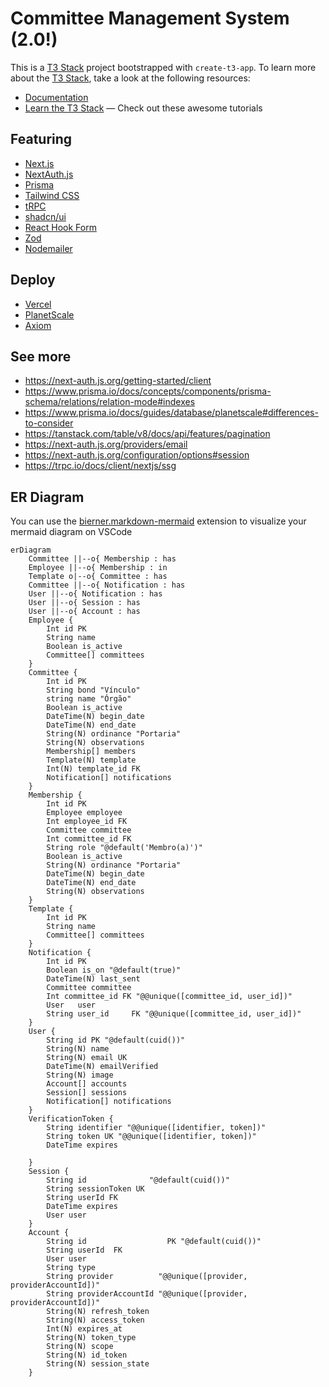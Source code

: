 # Committee Management System (2.0!)

This is a [T3 Stack](https://create.t3.gg/) project bootstrapped with `create-t3-app`.
To learn more about the [T3 Stack](https://create.t3.gg/), take a look at the following resources:

- [Documentation](https://create.t3.gg/)
- [Learn the T3 Stack](https://create.t3.gg/en/faq#what-learning-resources-are-currently-available) — Check out these awesome tutorials

## Featuring

- [Next.js](https://nextjs.org)
- [NextAuth.js](https://next-auth.js.org)
- [Prisma](https://prisma.io)
- [Tailwind CSS](https://tailwindcss.com)
- [tRPC](https://trpc.io)
- [shadcn/ui](https://ui.shadcn.com/)
- [React Hook Form](https://react-hook-form.com/)
- [Zod](https://zod.dev/)
- [Nodemailer](https://nodemailer.com/)

## Deploy

- [Vercel](https://vercel.com/)
- [PlanetScale](https://planetscale.com/)
- [Axiom](https://axiom.co/)

## See more

- https://next-auth.js.org/getting-started/client
- https://www.prisma.io/docs/concepts/components/prisma-schema/relations/relation-mode#indexes
- https://www.prisma.io/docs/guides/database/planetscale#differences-to-consider
- https://tanstack.com/table/v8/docs/api/features/pagination
- https://next-auth.js.org/providers/email
- https://next-auth.js.org/configuration/options#session
- https://trpc.io/docs/client/nextjs/ssg

## ER Diagram

You can use the [bierner.markdown-mermaid](https://marketplace.visualstudio.com/items?itemName=bierner.markdown-mermaid) extension to visualize your mermaid diagram on VSCode

```mermaid
erDiagram
    Committee ||--o{ Membership : has
    Employee ||--o{ Membership : in
    Template o|--o{ Committee : has
    Committee ||--o{ Notification : has
    User ||--o{ Notification : has
    User ||--o{ Session : has
    User ||--o{ Account : has
    Employee {
        Int id PK
        String name
        Boolean is_active
        Committee[] committees
    }
    Committee {
        Int id PK
        String bond "Vínculo"
        string name "Órgão"
        Boolean is_active
        DateTime(N) begin_date
        DateTime(N) end_date
        String(N) ordinance "Portaria"
        String(N) observations
        Membership[] members
        Template(N) template
        Int(N) template_id FK
        Notification[] notifications
    }
    Membership {
        Int id PK
        Employee employee
        Int employee_id FK
        Committee committee
        Int committee_id FK
        String role "@default('Membro(a)')"
        Boolean is_active
        String(N) ordinance "Portaria"
        DateTime(N) begin_date
        DateTime(N) end_date
        String(N) observations
    }
    Template {
        Int id PK
        String name
        Committee[] committees
    }
    Notification {
        Int id PK
        Boolean is_on "@default(true)"
        DateTime(N) last_sent
        Committee committee
        Int committee_id FK "@@unique([committee_id, user_id])"
        User   user
        String user_id 	   FK "@@unique([committee_id, user_id])"
    }
    User {
        String id PK "@default(cuid())"
        String(N) name
        String(N) email UK
        DateTime(N) emailVerified
        String(N) image
        Account[] accounts
        Session[] sessions
        Notification[] notifications
    }
    VerificationToken {
        String identifier "@@unique([identifier, token])"
        String token UK "@@unique([identifier, token])"
        DateTime expires

    }
    Session {
        String id              "@default(cuid())"
        String sessionToken UK
        String userId FK
        DateTime expires
        User user
    }
    Account {
        String id                  PK "@default(cuid())"
        String userId  FK
        User user
        String type
        String provider          "@@unique([provider, providerAccountId])"
        String providerAccountId "@@unique([provider, providerAccountId])"
        String(N) refresh_token
        String(N) access_token
        Int(N) expires_at
        String(N) token_type
        String(N) scope
        String(N) id_token
        String(N) session_state
    }
```
